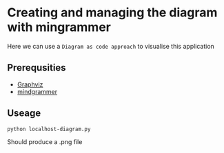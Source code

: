 # Creating and managing the diagram with mingrammer

Here we can use a `Diagram as code approach` to visualise this application

## Prerequsities

- [Graphviz](https://graphviz.readthedocs.io/en/stable/)
- [mindgrammer](https://diagrams.mingrammer.com/)

## Useage

`python localhost-diagram.py`

Should produce a .png file